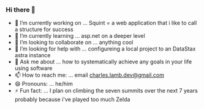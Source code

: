 ### Hi there 👋


- 🔭 I’m currently working on ... Squint = a web application that i like to call a structure for success
- 🌱 I’m currently learning ... asp.net on a deeper level
- 👯 I’m looking to collaborate on ... anything cool
- 🤔 I’m looking for help with ... configureing a local project to an DataStax astra instance
- 💬 Ask me about ... how to systematically achieve any goals in your life using software
- 📫 How to reach me: ... email charles.lamb.dev@gmail.com
- 😄 Pronouns: ... he/him
- ⚡ Fun fact: ... I plan on climbing the seven summits over the next 7 years probably because i've played too much Zelda

